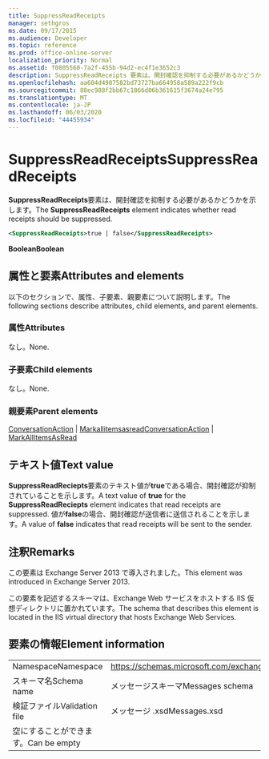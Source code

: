 ```yaml
---
title: SuppressReadReceipts
manager: sethgros
ms.date: 09/17/2015
ms.audience: Developer
ms.topic: reference
ms.prod: office-online-server
localization_priority: Normal
ms.assetid: f0805560-7a2f-455b-94d2-ec4f1e3652c3
description: SuppressReadReceipts 要素は、開封確認を抑制する必要があるかどうかを示します。
ms.openlocfilehash: aa604d4907582bd73727ba664958a589a222f9cb
ms.sourcegitcommit: 88ec988f2bb67c1866d06b361615f3674a24e795
ms.translationtype: MT
ms.contentlocale: ja-JP
ms.lasthandoff: 06/03/2020
ms.locfileid: "44455934"
---
```

# <a name="suppressreadreceipts"></a><span data-ttu-id="244b9-103">SuppressReadReceipts</span><span class="sxs-lookup"><span data-stu-id="244b9-103">SuppressReadReceipts</span></span>

<span data-ttu-id="244b9-104">**SuppressReadReceipts**要素は、開封確認を抑制する必要があるかどうかを示します。</span><span class="sxs-lookup"><span data-stu-id="244b9-104">The **SuppressReadReceipts** element indicates whether read receipts should be suppressed.</span></span> 
  
```XML
<SuppressReadReceipts>true | false</SuppressReadReceipts>
```

 <span data-ttu-id="244b9-105">**Boolean**</span><span class="sxs-lookup"><span data-stu-id="244b9-105">**Boolean**</span></span>
## <a name="attributes-and-elements"></a><span data-ttu-id="244b9-106">属性と要素</span><span class="sxs-lookup"><span data-stu-id="244b9-106">Attributes and elements</span></span>

<span data-ttu-id="244b9-107">以下のセクションで、属性、子要素、親要素について説明します。</span><span class="sxs-lookup"><span data-stu-id="244b9-107">The following sections describe attributes, child elements, and parent elements.</span></span>
  
### <a name="attributes"></a><span data-ttu-id="244b9-108">属性</span><span class="sxs-lookup"><span data-stu-id="244b9-108">Attributes</span></span>

<span data-ttu-id="244b9-109">なし。</span><span class="sxs-lookup"><span data-stu-id="244b9-109">None.</span></span>
  
### <a name="child-elements"></a><span data-ttu-id="244b9-110">子要素</span><span class="sxs-lookup"><span data-stu-id="244b9-110">Child elements</span></span>

<span data-ttu-id="244b9-111">なし。</span><span class="sxs-lookup"><span data-stu-id="244b9-111">None.</span></span>
  
### <a name="parent-elements"></a><span data-ttu-id="244b9-112">親要素</span><span class="sxs-lookup"><span data-stu-id="244b9-112">Parent elements</span></span>

<span data-ttu-id="244b9-113">[ConversationAction](conversationaction.md)  | [Markallitemsasread](markallitemsasread.md)</span><span class="sxs-lookup"><span data-stu-id="244b9-113">[ConversationAction](conversationaction.md) | [MarkAllItemsAsRead](markallitemsasread.md)</span></span>
  
## <a name="text-value"></a><span data-ttu-id="244b9-114">テキスト値</span><span class="sxs-lookup"><span data-stu-id="244b9-114">Text value</span></span>

<span data-ttu-id="244b9-115">**SuppressReadReciepts**要素のテキスト値が**true**である場合、開封確認が抑制されていることを示します。</span><span class="sxs-lookup"><span data-stu-id="244b9-115">A text value of **true** for the **SuppressReadReciepts** element indicates that read receipts are suppressed.</span></span> <span data-ttu-id="244b9-116">値が**false**の場合、開封確認が送信者に送信されることを示します。</span><span class="sxs-lookup"><span data-stu-id="244b9-116">A value of **false** indicates that read receipts will be sent to the sender.</span></span> 
  
## <a name="remarks"></a><span data-ttu-id="244b9-117">注釈</span><span class="sxs-lookup"><span data-stu-id="244b9-117">Remarks</span></span>

<span data-ttu-id="244b9-118">この要素は Exchange Server 2013 で導入されました。</span><span class="sxs-lookup"><span data-stu-id="244b9-118">This element was introduced in Exchange Server 2013.</span></span>
  
<span data-ttu-id="244b9-119">この要素を記述するスキーマは、Exchange Web サービスをホストする IIS 仮想ディレクトリに置かれています。</span><span class="sxs-lookup"><span data-stu-id="244b9-119">The schema that describes this element is located in the IIS virtual directory that hosts Exchange Web Services.</span></span>
  
## <a name="element-information"></a><span data-ttu-id="244b9-120">要素の情報</span><span class="sxs-lookup"><span data-stu-id="244b9-120">Element information</span></span>

|||
|:-----|:-----|
|<span data-ttu-id="244b9-121">Namespace</span><span class="sxs-lookup"><span data-stu-id="244b9-121">Namespace</span></span>  <br/> |https://schemas.microsoft.com/exchange/services/2006/messages  <br/> |
|<span data-ttu-id="244b9-122">スキーマ名</span><span class="sxs-lookup"><span data-stu-id="244b9-122">Schema name</span></span>  <br/> |<span data-ttu-id="244b9-123">メッセージスキーマ</span><span class="sxs-lookup"><span data-stu-id="244b9-123">Messages schema</span></span>  <br/> |
|<span data-ttu-id="244b9-124">検証ファイル</span><span class="sxs-lookup"><span data-stu-id="244b9-124">Validation file</span></span>  <br/> |<span data-ttu-id="244b9-125">メッセージ .xsd</span><span class="sxs-lookup"><span data-stu-id="244b9-125">Messages.xsd</span></span>  <br/> |
|<span data-ttu-id="244b9-126">空にすることができます。</span><span class="sxs-lookup"><span data-stu-id="244b9-126">Can be empty</span></span>  <br/> ||
   

